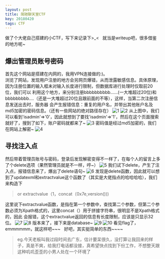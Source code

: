 ```yaml
---
layout: post
title: 简陋聊天室CTF
key: 20180420
tags: CTF
---
```


做了个大佬自己搭建的小CTF，写下来记录下>_<  
就当是writeup吧，很多借鉴的地方呢~
<!--more-->

## 爆出管理员账号密码
首先这个网站是搭建在内网的，我用VPN连接做的:)。  
浏览了网站，发现用户注册的地方会另网页爆错，从而泄露敏感信息。具体原理，因为注册位置的输入框未对输入长度进行限制，但数据库进行处理时仅取前20位，我们可以
利用这个地方，来分别注册bbbbbbbbbb......(一大堆超过20位)和bbbbbbbbb....（还是一大堆超过20位且跟前面的不等），这样，当第二次注册信息发送出去时，服务器
会产生报错信息：重复的用户名，并带出其他账户名及md5加密的密码信息。（还有一些网站的绝对路径存在）
![1](/xingruidong95.github.io/photo/2.png)
![2](/xingruidong95.github.io/photo/3.png)
从上图中，我们可以看到'isadmin'=>'0'，因此就想到了要找'isadmin'=>'1'，然后在这个页面搜索就好了，搜到了如下，账户密码就都来了~
![3](/xingruidong95.github.io/photo/4.png)
密码值是经过md5加密的，我们在网站上解密~
![4](/xingruidong95.github.io/photo/11.png)
## 寻找注入点
然后带着管理员账号与密码，登录后发现解密变得不一样了，在每个人的留言上多了个delete选项（果然管理员就是不一样，哼~）
![5](/xingruidong95.github.io/photo/5.png)
我们试下delete，产生了注入点，报错信息来了，爆出了delete语句~
![6](/xingruidong95.github.io/photo/6.png)
发现是delete函数，因此就可以想到了updatexml和extractvalue这个函数了（其实是大佬指点的哈哈哈哈），我们来构造下  
>or extractvalue（1，concat（0x7e,version()))  

这里说下extractvalue函数，是指在第一个参数中，查找第二个参数，但第二个参数必须为Xpath格式的，这里concat（）用于拼接字符串，很明显不是Xpath格式的，因此
会报错，这个extractvalue返回的信息有长度限制，应该是只显示32位。
![7](/xingruidong95.github.io/photo/7.png)
![8](/xingruidong95.github.io/photo/8.png)
版本来了，接下来是database~
![9](/xingruidong95.github.io/photo/9.png)
![10](/xingruidong95.github.io/photo/10.png)
看见flag了，emmmmmm，就这样吧~~~  
好吧，其实挺简单的东西~~~~

>eg.今天老板叫我过段时间去广东，估计要呆很久，没打算让我回来的样子，真是不爽，给我打电话都没接，真希望快点找到下份工作，不想整天跟这种叽叽歪歪的小男人处在一个环境了
